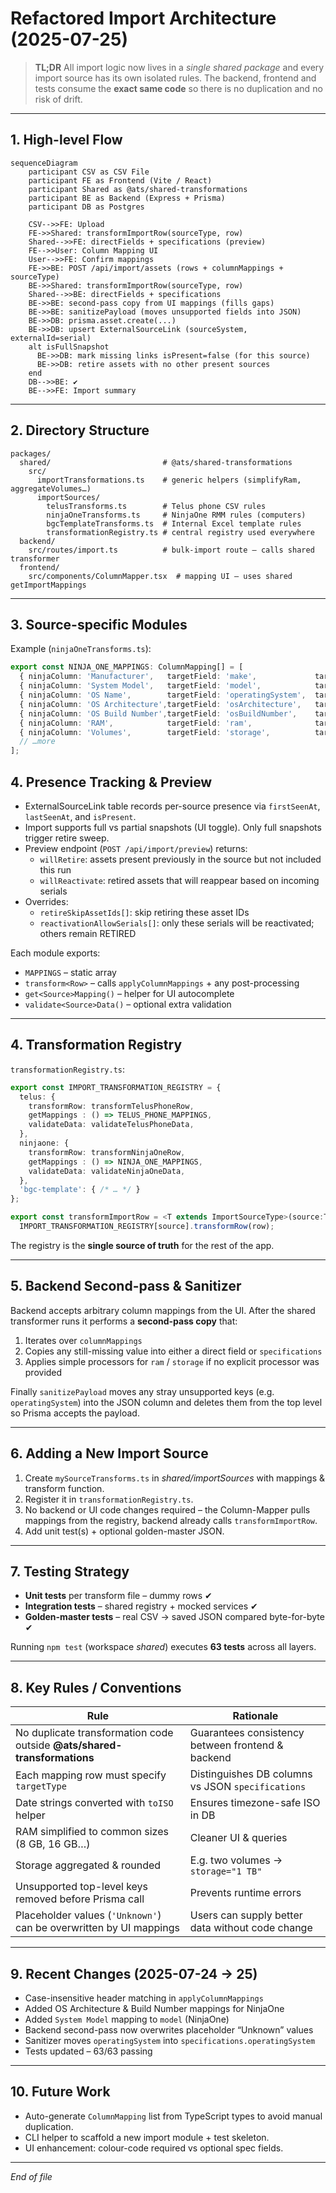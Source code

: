 # Refactored Import Architecture (2025-07-25)

> **TL;DR**  All import logic now lives in a _single shared package_ and every import source has its own isolated rules.  The backend, frontend and tests consume the **exact same code** so there is no duplication and no risk of drift.

---

## 1. High-level Flow

```mermaid
sequenceDiagram
    participant CSV as CSV File
    participant FE as Frontend (Vite / React)
    participant Shared as @ats/shared-transformations
    participant BE as Backend (Express + Prisma)
    participant DB as Postgres

    CSV-->>FE: Upload
    FE->>Shared: transformImportRow(sourceType, row)
    Shared-->>FE: directFields + specifications (preview)
    FE-->>User: Column Mapping UI
    User-->>FE: Confirm mappings
    FE->>BE: POST /api/import/assets (rows + columnMappings + sourceType)
    BE->>Shared: transformImportRow(sourceType, row)
    Shared-->>BE: directFields + specifications
    BE->>BE: second-pass copy from UI mappings (fills gaps)
    BE->>BE: sanitizePayload (moves unsupported fields into JSON)
    BE->>DB: prisma.asset.create(...)
    BE->>DB: upsert ExternalSourceLink (sourceSystem, externalId=serial)
    alt isFullSnapshot
      BE->>DB: mark missing links isPresent=false (for this source)
      BE->>DB: retire assets with no other present sources
    end
    DB-->>BE: ✔︎
    BE-->>FE: Import summary
```

---

## 2. Directory Structure

```
packages/
  shared/                         # @ats/shared-transformations
    src/
      importTransformations.ts    # generic helpers (simplifyRam, aggregateVolumes…)
      importSources/
        telusTransforms.ts        # Telus phone CSV rules
        ninjaOneTransforms.ts     # NinjaOne RMM rules (computers)
        bgcTemplateTransforms.ts  # Internal Excel template rules
        transformationRegistry.ts # central registry used everywhere
  backend/
    src/routes/import.ts          # bulk-import route – calls shared transformer
  frontend/
    src/components/ColumnMapper.tsx  # mapping UI – uses shared getImportMappings
```

---

## 3. Source-specific Modules

Example (`ninjaOneTransforms.ts`):
```ts
export const NINJA_ONE_MAPPINGS: ColumnMapping[] = [
  { ninjaColumn: 'Manufacturer',   targetField: 'make',             targetType: 'direct' },
  { ninjaColumn: 'System Model',   targetField: 'model',            targetType: 'direct' },
  { ninjaColumn: 'OS Name',        targetField: 'operatingSystem',  targetType: 'specifications' },
  { ninjaColumn: 'OS Architecture',targetField: 'osArchitecture',   targetType: 'specifications' },
  { ninjaColumn: 'OS Build Number',targetField: 'osBuildNumber',    targetType: 'specifications' },
  { ninjaColumn: 'RAM',            targetField: 'ram',              targetType: 'specifications', processor: simplifyRam },
  { ninjaColumn: 'Volumes',        targetField: 'storage',          targetType: 'specifications', processor: aggregateVolumes },
  // …more
];
```

## 4. Presence Tracking & Preview

- ExternalSourceLink table records per-source presence via `firstSeenAt`, `lastSeenAt`, and `isPresent`.
- Import supports full vs partial snapshots (UI toggle). Only full snapshots trigger retire sweep.
- Preview endpoint (`POST /api/import/preview`) returns:
  - `willRetire`: assets present previously in the source but not included this run
  - `willReactivate`: retired assets that will reappear based on incoming serials
- Overrides:
  - `retireSkipAssetIds[]`: skip retiring these asset IDs
  - `reactivationAllowSerials[]`: only these serials will be reactivated; others remain RETIRED

Each module exports:
* `MAPPINGS` – static array
* `transform<Row>` – calls `applyColumnMappings` + any post-processing
* `get<Source>Mapping()` – helper for UI autocomplete
* `validate<Source>Data()` – optional extra validation

---

## 4. Transformation Registry

`transformationRegistry.ts`:
```ts
export const IMPORT_TRANSFORMATION_REGISTRY = {
  telus: {
    transformRow: transformTelusPhoneRow,
    getMappings : () => TELUS_PHONE_MAPPINGS,
    validateData: validateTelusPhoneData,
  },
  ninjaone: {
    transformRow: transformNinjaOneRow,
    getMappings : () => NINJA_ONE_MAPPINGS,
    validateData: validateNinjaOneData,
  },
  'bgc-template': { /* … */ }
};

export const transformImportRow = <T extends ImportSourceType>(source:T,row)=>
  IMPORT_TRANSFORMATION_REGISTRY[source].transformRow(row);
```

The registry is the **single source of truth** for the rest of the app.

---

## 5. Backend Second-pass & Sanitizer

Backend accepts arbitrary column mappings from the UI.  After the shared transformer runs it performs a **second-pass copy** that:
1. Iterates over `columnMappings`
2. Copies any still-missing value into either a direct field or `specifications`
3. Applies simple processors for `ram` / `storage` if no explicit processor was provided

Finally `sanitizePayload` moves any stray unsupported keys (e.g. `operatingSystem`) into the JSON column and deletes them from the top level so Prisma accepts the payload.

---

## 6. Adding a New Import Source

1. Create `mySourceTransforms.ts` in _shared/importSources_ with mappings & transform function.
2. Register it in `transformationRegistry.ts`.
3. No backend or UI code changes required – the Column-Mapper pulls mappings from the registry, backend already calls `transformImportRow`.
4. Add unit test(s) + optional golden-master JSON.

---

## 7. Testing Strategy

* **Unit tests** per transform file – dummy rows ✔︎
* **Integration tests** – shared registry + mocked services ✔︎
* **Golden-master tests** – real CSV → saved JSON compared byte-for-byte ✔︎

Running `npm test` (workspace _shared_) executes **63 tests** across all layers.

---

## 8. Key Rules / Conventions

| Rule | Rationale |
|------|-----------|
| No duplicate transformation code outside **@ats/shared-transformations** | Guarantees consistency between frontend & backend |
| Each mapping row must specify `targetType` | Distinguishes DB columns vs JSON `specifications` |
| Date strings converted with `toISO` helper | Ensures timezone-safe ISO in DB |
| RAM simplified to common sizes (8 GB, 16 GB…) | Cleaner UI & queries |
| Storage aggregated & rounded | E.g. two volumes → `storage="1 TB"` |
| Unsupported top-level keys removed before Prisma call | Prevents runtime errors |
| Placeholder values (`'Unknown'`) can be overwritten by UI mappings | Users can supply better data without code change |

---

## 9. Recent Changes (2025-07-24 → 25)

* Case-insensitive header matching in `applyColumnMappings`  
* Added OS Architecture & Build Number mappings for NinjaOne  
* Added `System Model` mapping to `model` (NinjaOne)  
* Backend second-pass now overwrites placeholder “Unknown” values  
* Sanitizer moves `operatingSystem` into `specifications.operatingSystem`  
* Tests updated – 63/63 passing

---

## 10. Future Work

* Auto-generate `ColumnMapping` list from TypeScript types to avoid manual duplication.  
* CLI helper to scaffold a new import module + test skeleton.  
* UI enhancement: colour-code required vs optional spec fields.

---

_End of file_ 